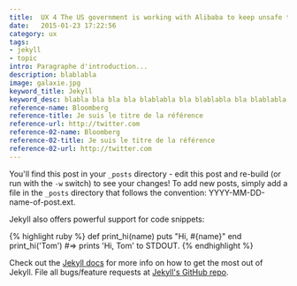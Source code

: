 ```yaml
---
title:  UX 4 The US government is working with Alibaba to keep unsafe toys out of America
date:   2015-01-23 17:22:56
category: ux
tags: 
- jekyll
- topic
intro: Paragraphe d'introduction...
description: blablabla
image: galaxie.jpg
keyword_title: Jekyll
keyword_desc: blabla bla bla bla blablabla bla blablabla bla blablabla.
reference-name: Bloomberg
reference-title: Je suis le titre de la référence
reference-url: http://twitter.com
reference-02-name: Bloomberg
reference-02-title: Je suis le titre de la référence
reference-02-url: http://twitter.com
---
```


You'll find this post in your `_posts` directory - edit this post and re-build (or run with the `-w` switch) to see your changes!
To add new posts, simply add a file in the `_posts` directory that follows the convention: YYYY-MM-DD-name-of-post.ext.

Jekyll also offers powerful support for code snippets:

{% highlight ruby %}
def print_hi(name)
  puts "Hi, #{name}"
end
print_hi('Tom')
#=> prints 'Hi, Tom' to STDOUT.
{% endhighlight %}

Check out the [Jekyll docs][jekyll] for more info on how to get the most out of Jekyll. File all bugs/feature requests at [Jekyll's GitHub repo][jekyll-gh].

[jekyll-gh]: https://github.com/mojombo/jekyll
[jekyll]:    http://jekyllrb.com
